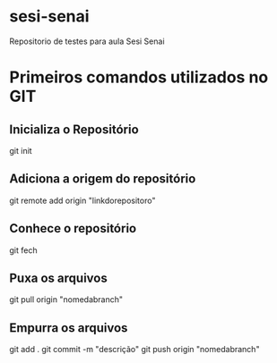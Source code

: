 # sesi-senai
Repositorio de testes para aula Sesi Senai

# Primeiros comandos utilizados no GIT
## Inicializa o Repositório
git init

## Adiciona a origem do repositório
git remote add origin "linkdorepositoro"

## Conhece o repositório
git fech

## Puxa os arquivos 
git pull origin "nomedabranch"

## Empurra os arquivos
git add .
git commit -m "descrição"
git push origin "nomedabranch"

